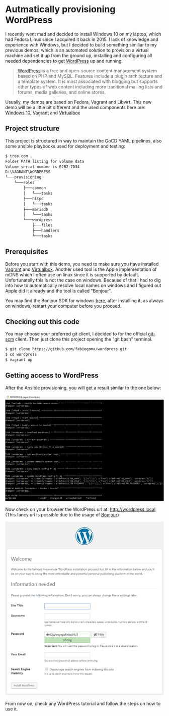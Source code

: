# Autmatically provisioning WordPress

I recently went mad and decided to install Windows 10 on my laptop, which had Fedora Linux since I acquired it back in 2015.
I lack of knowledge and experience with Windows, but I decided to build something similiar to my previous demos, which is an automated solution to provision a virtual machine and set it up from the ground up, installing and configuring all needed dependencies to get [WordPress](https://wordpress.org/) up and running.

>[WordPress](https://wordpress.org/) is a free and open-source content management system based on PHP and MySQL. Features include a plugin architecture and a template system. It is most associated with blogging but supports other types of web content including more traditional mailing lists and forums, media galleries, and online stores.

Usually, my demos are based on Fedora, Vagrant and Libvirt. This new demo will be a little bit different and the used components here are: [Windows 10](https://www.microsoft.com/software-download/windows10), [Vagrant](https://www.vagrantup.com/) and [Virtualbox](https://www.virtualbox.org/)

## Project structure

This project is structured in way to maintain the GoCD YAML pipelines, also some ansible playbooks used for deployment and testing:

```bash
$ tree.com .
Folder PATH listing for volume data
Volume serial number is B2B2-7D34
D:\VAGRANT\WORDPRESS
└───provisioning
    └───roles
        ├───common
        │   └───tasks
        ├───httpd
        │   └───tasks
        ├───mariadb
        │   └───tasks
        └───wordpress
            ├───files
            ├───handlers
            └───tasks
```

## Prerequisites

Before you start with this demo, you need to make sure you have installed [Vagrant](https://www.vagrantup.com/) and [Virtualbox](https://www.virtualbox.org/). Another used tool is the Apple implementation of mDNS which I often use on linux since it is supported by default. Unfortunatelly this is not the case on windows. Because of that I had to dig into how to automatically resolve local names on windows and I figured out Apple did it already and the tool is called "Bonjour".

You may find the Bonjour SDK for windows [here](https://developer.apple.com/bonjour/), after installing it, as always on windows, restart your computer before you proceed.

## Checking out this code

You may choose your preferred git client, I decided to for the official [git-scm](https://git-scm.com/) client. Then just clone this project opening the "git bash" terminal.

```bash
$ git clone https://github.com/fabiogoma/wordpress.git
$ cd wordpress
$ vagrant up
```

## Getting access to WordPress

After the Ansible provisioning, you will get a result similar to the one below: 

<p align="center">
  <img src="images/vagrant-status.png">
</p>

Now check on your browser the WordPress url at: http://wordpress.local (This fancy url is possible due to the usage of [Bonjour](https://developer.apple.com/bonjour/))

<p align="center">
  <img src="images/WordPress-admin.PNG">
</p>

From now on, check any WordPress tutorial and follow the steps on how to use it.